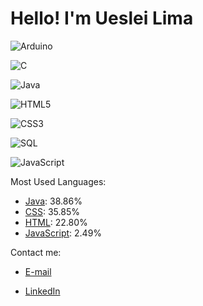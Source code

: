 # Hello! I'm Ueslei Lima

  ![Arduino](https://img.shields.io/badge/Arduino-00979D?style=for-the-badge&logo=arduino&logoColor=white)

  ![C](https://img.shields.io/badge/C-00599C?style=for-the-badge&logo=c&logoColor=white)

  ![Java](https://img.shields.io/badge/Java-007396?style=for-the-badge&logo=java&logoColor=white)

  ![HTML5](https://img.shields.io/badge/HTML5-E34F26?style=for-the-badge&logo=html5&logoColor=white)

  ![CSS3](https://img.shields.io/badge/CSS3-1572B6?style=for-the-badge&logo=css3&logoColor=white)

  ![SQL](https://img.shields.io/badge/SQL-4479A1?style=for-the-badge&logo=sql&logoColor=white)

  ![JavaScript](https://img.shields.io/badge/JavaScript-F7DF1E?style=for-the-badge&logo=javascript&logoColor=black)

Most Used Languages:
- [Java](https://www.java.com/en/): 38.86%
- [CSS](https://developer.mozilla.org/en-US/docs/Web/CSS): 35.85%
- [HTML](https://developer.mozilla.org/en-US/docs/Web/Guide/HTML/HTML5): 22.80%
- [JavaScript](https://developer.mozilla.org/en-US/docs/Web/JavaScript): 2.49%

Contact me:
- [E-mail](mailto:uesleilima2003@gmail.com)

- [LinkedIn](https://www.linkedin.com/in/ueslei-lima-110094177/)
